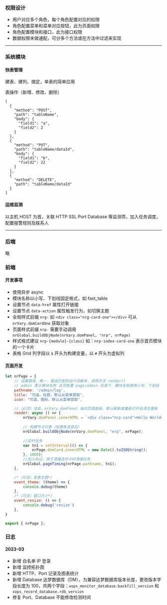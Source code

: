 ### 权限设计
- 用户对应多个角色，每个角色配置对应的权限
- 角色配置菜单和菜单对应按钮，此为页面权限
- 角色配置模块和接口，此为接口权限
- 数据权限未做通配，可分多个方法或在方法中过滤来实现

---

### 系统模块

#### 快表管理
建表、建列、搞定，单表的简单应用

表操作（新增、修改、删除）
```
[
  {
    "method": "POST",
    "path": "tableName",
    "body": {
      "field1": "a",
      "field2": 2
    }
  },
  {
    "method": "PUT",
    "path": "tableName/dataId",
    "body": {
      "field1": "b",
      "field2": 22
    }
  },
  {
    "method": "DELETE",
    "path": "tableName/dataId"
  }
]
```

#### 运维监测
以主机 HOST 为首，关联 HTTP SSL Port Database 等监测项，加入任务调度，配置报警规则及联系人

---

### 后端
略

### 前端

#### 开发事项
- 使用异步 async
- 模块名称以小写、下划线固定格式，如 fast_table
- 设置节点 `data-href` 属性打开链接
- 设置节点 `data-action` 属性触发行为，如切换主题
- 全局样式前缀 `nrg-` 如 `<div class="nrg-card-one"></div>` 可从 `nrVary.domCardOne` 获取对象
- 页面样式前缀 `nrp-` 需要手动调用 `nrGlobal.buildObjNode(nrVary.domPanel, "nrp", nrPage)`
- 样式格式建议 `nrp-{module}-{class}` 如：`nrp-index-card-one` 表示首页模块的一个卡片
- 表格 Grid 列字段以 `$` 开头为构建变量，以 `#` 开头为虚拟列

#### 页面开发
```js
let nrPage = {
    // 设置路径，唯一，路由匹配则运行该脚本，调用方法 render()
    // admin 表示模块名称 且须放置 page/admin 目录下，模块名称使用小写、下划线
    pathname: '/admin/log',
    title: "可选，标题，默认从菜单提取",
    icon: "可选，图标，默认从菜单提取",

    //（必须）渲染，nrVary.domPanel 指向页面面板，默认刷新或重新打开会清空面板
    render: async () => {
        nrVary.domPanel.innerHTML = `<div class="nrp-card">Hello World</div>`;
        
        // 构建节点对象（在面板渲染后）
        nrGlobal.buildObjNode(nrVary.domPanel, "nrp", nrPage);
        
        //定时任务
        var tn1 = setInterval(() => {
            nrPage.domCard.innerHTML = new Date().toISOString();
        }, 1000);
        //加入标记，用于清理选项卡时清理任务
        nrGlobal.pageTiming(nrPage.pathname, tn1);
    },

    /*（可选）变更主题*/
    event_theme: (theme) => {
        console.debug(theme)
    },
    /*（可选）窗口大小*/
    event_resize: () => {
        console.debug('resize')
    },
}

export { nrPage };
```

### 日志
#### 2023-03
- 新增 白名单 IP 登录
- 新增 监控拓扑图
- 新增 HTTP、Port 记录及图表统计
- 新增 Database 达梦数据库（DM），为兼容达梦数据库版本长度，更改版本字段长度为 100，共两个字段：`xops_monitor_database.backfill_version` 和 `xops_record_database.rdb_version`
- 修复 Port、Database 不能修改检测时间